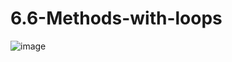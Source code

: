 # 6.6-Methods-with-loops

![image](https://github.com/PonguTracer/6.6-Methods-with-loops/assets/67764701/90fe365e-f1e1-4bef-9378-6447dbacd924)
